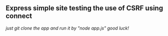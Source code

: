 ## Express simple site testing the use of CSRF using connect

_just git clone the app and run it by "node app.js" good luck!_
